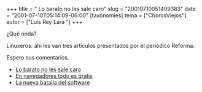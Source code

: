 +++
title = " Lo barato no les sale caro"
slug = "20010710051409383"
date = "2001-07-10T05:14:09-06:00"
[taxonomies]
tema = ["ChorosViejos"]
autor = ["Luis Rey Lara "]
+++

¿Qué onda?

Linuxeros: ahi les van tres artículos presentados por el periódico
Reforma.

Espero sus comentarios.

- [Lo barato no les sale
  caro](http://www.reforma.com/tecnologia/articulo/106314/)
- [En navegadores todo es
  gratis](http://www.reforma.com/tecnologia/articulo/106292/)
- [La nueva batalla del
  software](http://www.reforma.com/tecnologia/articulo/106285/)
